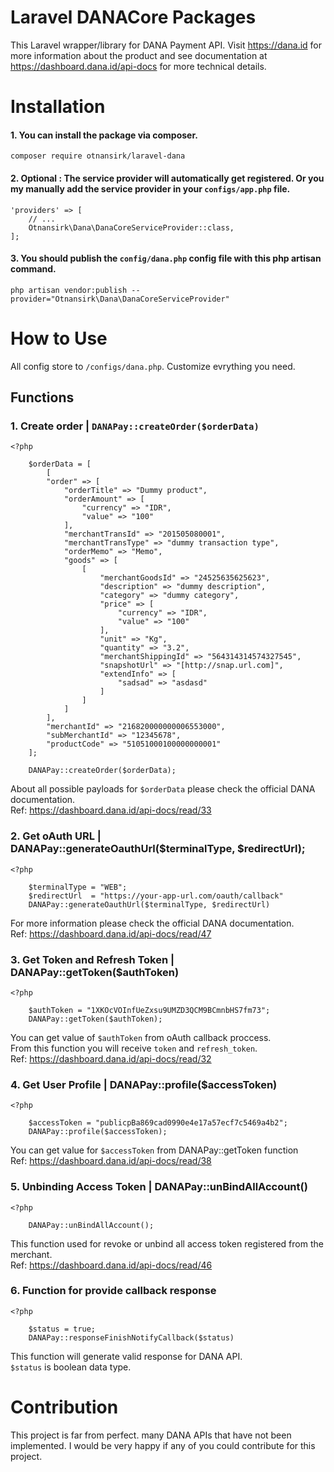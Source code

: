 # Laravel DANACore Packages
This Laravel wrapper/library for DANA Payment API. Visit https://dana.id for more information about the product and see documentation at https://dashboard.dana.id/api-docs for more technical details.

# Installation

#### 1. You can install the package via composer.
```
composer require otnansirk/laravel-dana
```
#### 2. Optional : The service provider will automatically get registered. Or you my manually add the service provider in your `configs/app.php` file.
```
'providers' => [
    // ...
    Otnansirk\Dana\DanaCoreServiceProvider::class,
];
``` 
#### 3. You should publish the `config/dana.php` config file with this php artisan command.
```
php artisan vendor:publish --provider="Otnansirk\Dana\DanaCoreServiceProvider"
```

# How to Use
All config store to `/configs/dana.php`. Customize evrything you need.

## Functions

### 1. Create order | `DANAPay::createOrder($orderData)`
```
<?php

    $orderData = [
        [
        "order" => [
            "orderTitle" => "Dummy product",
            "orderAmount" => [
                "currency" => "IDR",
                "value" => "100"
            ],
            "merchantTransId" => "201505080001",
            "merchantTransType" => "dummy transaction type",
            "orderMemo" => "Memo",
            "goods" => [
                [
                    "merchantGoodsId" => "24525635625623",
                    "description" => "dummy description",
                    "category" => "dummy category",
                    "price" => [
                        "currency" => "IDR",
                        "value" => "100"
                    ],
                    "unit" => "Kg",
                    "quantity" => "3.2",
                    "merchantShippingId" => "564314314574327545",
                    "snapshotUrl" => "[http://snap.url.com]",
                    "extendInfo" => [
                        "sadsad" => "asdasd"
                    ]
                ]
            ]
        ],
        "merchantId" => "216820000000006553000",
        "subMerchantId" => "12345678",
        "productCode" => "51051000100000000001"
    ];

    DANAPay::createOrder($orderData);
```

About all possible payloads for `$orderData` please check the official DANA documentation. <br>
Ref: https://dashboard.dana.id/api-docs/read/33


### 2. Get oAuth URL | DANAPay::generateOauthUrl($terminalType, $redirectUrl);
```
<?php

    $terminalType = "WEB";
    $redirectUrl  = "https://your-app-url.com/oauth/callback"
    DANAPay::generateOauthUrl($terminalType, $redirectUrl)
```
For more information please check the official DANA documentation. <br>
Ref: https://dashboard.dana.id/api-docs/read/47


### 3. Get Token and Refresh Token | DANAPay::getToken($authToken)
```
<?php

    $authToken = "1XKOcVOInfUeZxsu9UMZD3QCM9BCmnbHS7fm73";
    DANAPay::getToken($authToken);
```
You can get value of `$authToken` from oAuth callback proccess. <br>
From this function you will receive `token` and `refresh_token`. <br>
Ref: https://dashboard.dana.id/api-docs/read/32


### 4. Get User Profile | DANAPay::profile($accessToken)
```
<?php

    $accessToken = "publicpBa869cad0990e4e17a57ecf7c5469a4b2";
    DANAPay::profile($accessToken);
```

You can get value for `$accessToken` from DANAPay::getToken function <br>
Ref: https://dashboard.dana.id/api-docs/read/38

### 5. Unbinding Access Token | DANAPay::unBindAllAccount()
```
<?php

    DANAPay::unBindAllAccount();
```
This function used for revoke or unbind all access token registered from the merchant.<br>
Ref: https://dashboard.dana.id/api-docs/read/46

### 6. Function for provide callback response
```
<?php

    $status = true;
    DANAPay::responseFinishNotifyCallback($status)
```
This function will generate valid response for DANA API.<br>
`$status` is boolean data type.

# Contribution
This project is far from perfect. many DANA APIs that have not been implemented. I would be very happy if any of you could contribute for this project.

